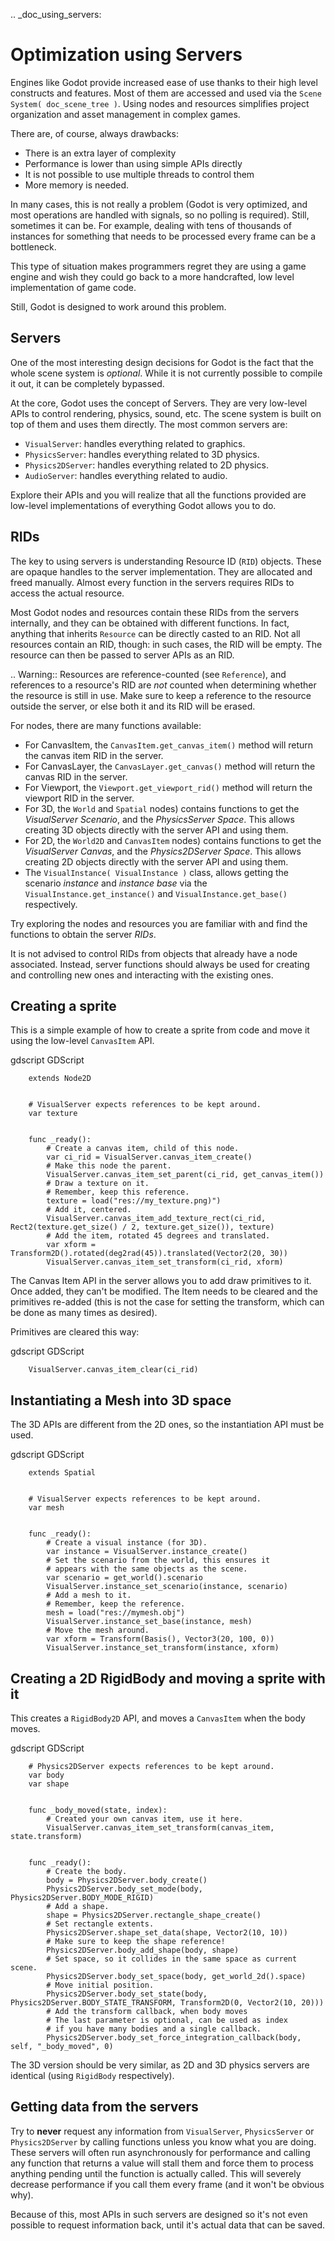 .. _doc_using_servers:

Optimization using Servers
==========================

Engines like Godot provide increased ease of use thanks to their high level constructs and features.
Most of them are accessed and used via the `Scene System( doc_scene_tree )`. Using nodes and
resources simplifies project organization and asset management in complex games.

There are, of course, always drawbacks:

* There is an extra layer of complexity
* Performance is lower than using simple APIs directly
* It is not possible to use multiple threads to control them
* More memory is needed.

In many cases, this is not really a problem (Godot is very optimized, and most operations are handled
with signals, so no polling is required). Still, sometimes it can be. For example, dealing with
tens of thousands of instances for something that needs to be processed every frame can be a bottleneck.

This type of situation makes programmers regret they are using a game engine and wish they could go
back to a more handcrafted, low level implementation of game code.

Still, Godot is designed to work around this problem.

Servers
-------

One of the most interesting design decisions for Godot is the fact that the whole scene system is
*optional*. While it is not currently possible to compile it out, it can be completely bypassed.

At the core, Godot uses the concept of Servers. They are very low-level APIs to control
rendering, physics, sound, etc. The scene system is built on top of them and uses them directly.
The most common servers are:

* `VisualServer`: handles everything related to graphics.
* `PhysicsServer`: handles everything related to 3D physics.
* `Physics2DServer`: handles everything related to 2D physics.
* `AudioServer`: handles everything related to audio.

Explore their APIs and you will realize that all the functions provided are low-level
implementations of everything Godot allows you to do.

RIDs
----

The key to using servers is understanding Resource ID (`RID`) objects. These are opaque
handles to the server implementation. They are allocated and freed manually. Almost every
function in the servers requires RIDs to access the actual resource.

Most Godot nodes and resources contain these RIDs from the servers internally, and they can
be obtained with different functions. In fact, anything that inherits `Resource`
can be directly casted to an RID. Not all resources contain an RID, though: in such cases, the RID will be empty. The resource can then be passed to server APIs as an RID.

.. Warning::  Resources are reference-counted (see `Reference`), and
              references to a resource's RID are *not* counted when determining whether
              the resource is still in use. Make sure to keep a reference to the resource
              outside the server, or else both it and its RID will be erased.

For nodes, there are many functions available:

* For CanvasItem, the `CanvasItem.get_canvas_item()`
  method will return the canvas item RID in the server.
* For CanvasLayer, the `CanvasLayer.get_canvas()`
  method will return the canvas RID in the server.
* For Viewport, the `Viewport.get_viewport_rid()`
  method will return the viewport RID in the server.
* For 3D, the `World`
  and `Spatial` nodes)
  contains functions to get the *VisualServer Scenario*, and the *PhysicsServer Space*. This
  allows creating 3D objects directly with the server API and using them.
* For 2D, the `World2D`
  and `CanvasItem` nodes)
  contains functions to get the *VisualServer Canvas*, and the *Physics2DServer Space*. This
  allows creating 2D objects directly with the server API and using them.
* The `VisualInstance( VisualInstance )` class, allows getting the scenario *instance* and
  *instance base* via the `VisualInstance.get_instance()`
  and `VisualInstance.get_base()` respectively.

Try exploring the nodes and resources you are familiar with and find the functions to obtain the server *RIDs*.

It is not advised to control RIDs from objects that already have a node associated. Instead, server
functions should always be used for creating and controlling new ones and interacting with the existing ones.

Creating a sprite
-----------------

This is a simple example of how to create a sprite from code and move it using the low-level
`CanvasItem` API.

gdscript GDScript


```
    extends Node2D


    # VisualServer expects references to be kept around.
    var texture


    func _ready():
        # Create a canvas item, child of this node.
        var ci_rid = VisualServer.canvas_item_create()
        # Make this node the parent.
        VisualServer.canvas_item_set_parent(ci_rid, get_canvas_item())
        # Draw a texture on it.
        # Remember, keep this reference.
        texture = load("res://my_texture.png)")
        # Add it, centered.
        VisualServer.canvas_item_add_texture_rect(ci_rid, Rect2(texture.get_size() / 2, texture.get_size()), texture)
        # Add the item, rotated 45 degrees and translated.
        var xform = Transform2D().rotated(deg2rad(45)).translated(Vector2(20, 30))
        VisualServer.canvas_item_set_transform(ci_rid, xform)
```

The Canvas Item API in the server allows you to add draw primitives to it. Once added, they can't be modified.
The Item needs to be cleared and the primitives re-added (this is not the case for setting the transform,
which can be done as many times as desired).

Primitives are cleared this way:

gdscript GDScript

```
    VisualServer.canvas_item_clear(ci_rid)
```

Instantiating a Mesh into 3D space
----------------------------------

The 3D APIs are different from the 2D ones, so the instantiation API must be used.

gdscript GDScript

```
    extends Spatial


    # VisualServer expects references to be kept around.
    var mesh


    func _ready():
        # Create a visual instance (for 3D).
        var instance = VisualServer.instance_create()
        # Set the scenario from the world, this ensures it
        # appears with the same objects as the scene.
        var scenario = get_world().scenario
        VisualServer.instance_set_scenario(instance, scenario)
        # Add a mesh to it.
        # Remember, keep the reference.
        mesh = load("res://mymesh.obj")
        VisualServer.instance_set_base(instance, mesh)
        # Move the mesh around.
        var xform = Transform(Basis(), Vector3(20, 100, 0))
        VisualServer.instance_set_transform(instance, xform)
```

Creating a 2D RigidBody and moving a sprite with it
---------------------------------------------------

This creates a `RigidBody2D` API,
and moves a `CanvasItem` when the body moves.

gdscript GDScript

```
    # Physics2DServer expects references to be kept around.
    var body
    var shape


    func _body_moved(state, index):
        # Created your own canvas item, use it here.
        VisualServer.canvas_item_set_transform(canvas_item, state.transform)


    func _ready():
        # Create the body.
        body = Physics2DServer.body_create()
        Physics2DServer.body_set_mode(body, Physics2DServer.BODY_MODE_RIGID)
        # Add a shape.
        shape = Physics2DServer.rectangle_shape_create()
        # Set rectangle extents.
        Physics2DServer.shape_set_data(shape, Vector2(10, 10))
        # Make sure to keep the shape reference!
        Physics2DServer.body_add_shape(body, shape)
        # Set space, so it collides in the same space as current scene.
        Physics2DServer.body_set_space(body, get_world_2d().space)
        # Move initial position.
        Physics2DServer.body_set_state(body, Physics2DServer.BODY_STATE_TRANSFORM, Transform2D(0, Vector2(10, 20)))
        # Add the transform callback, when body moves
        # The last parameter is optional, can be used as index
        # if you have many bodies and a single callback.
        Physics2DServer.body_set_force_integration_callback(body, self, "_body_moved", 0)
```

The 3D version should be very similar, as 2D and 3D physics servers are identical (using
`RigidBody` respectively).

Getting data from the servers
-----------------------------

Try to **never** request any information from `VisualServer`, `PhysicsServer` or `Physics2DServer`
by calling functions unless you know what you are doing. These servers will often run asynchronously
for performance and calling any function that returns a value will stall them and force them to process
anything pending until the function is actually called. This will severely decrease performance if you
call them every frame (and it won't be obvious why).

Because of this, most APIs in such servers are designed so it's not even possible to request information
back, until it's actual data that can be saved.
